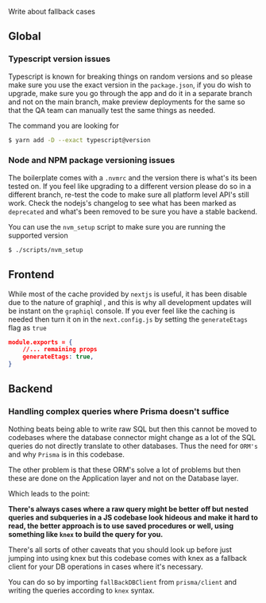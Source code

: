 Write about fallback cases

## Global

### Typescript version issues

Typescript is known for breaking things on random versions and so please make sure you use the
exact version in the `package.json`, if you do wish to upgrade, make sure you go through the app and do it in a separate branch and not on the main branch, make preview deployments for the same so that the QA team can manually test the same things as needed.

The command you are looking for

```sh
$ yarn add -D --exact typescript@version
```

### Node and NPM package versioning issues

The boilerplate comes with a `.nvmrc` and the version there is what's its been tested on. If you feel like upgrading to a different version please do so in a different branch, re-test the code to make sure all platform level API's still work. Check the nodejs's changelog to see what has been marked as `deprecated` and what's been removed to be sure you have a stable backend.

You can use the `nvm_setup` script to make sure you are running the supported version

```sh
$ ./scripts/nvm_setup
```

## Frontend

While most of the cache provided by `nextjs` is useful, it has been disable due to the nature of graphiql , and this is why all development updates will be instant on the `graphiql` console. If you ever feel like the caching is needed then turn it on in the `next.config.js` by setting the `generateEtags` flag as `true`

```json
module.exports = {
    //... remaining props
	generateEtags: true,
}

```

## Backend

### Handling complex queries where Prisma doesn't suffice

Nothing beats being able to write raw SQL but then this cannot be moved to codebases where the database connector might change as a lot of the SQL queries do not directly translate to other databases. Thus the need for `ORM's` and why `Prisma` is in this codebase.

The other problem is that these ORM's solve a lot of problems but then these are done on the Application layer and not on the Database layer.

Which leads to the point:

**There's always cases where a raw query might be better off but nested queries and subqueries in a JS codebase look hideous and make it hard to read, the better approach is to use saved procedures or well, using something like `knex` to build the query for you.**

There's all sorts of other caveats that you should look up before just jumping into using knex but this codebase comes with knex as a fallback client for your DB operations in cases where it's necessary.

You can do so by importing `fallBackDBClient` from `prisma/client` and writing the queries according to `knex` syntax.
